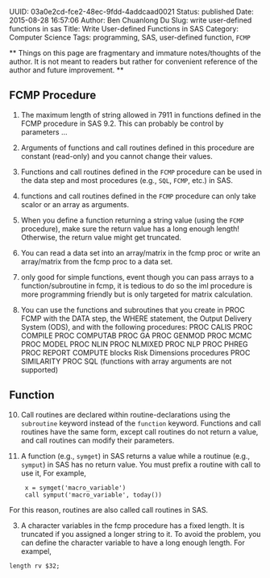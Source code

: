 UUID: 03a0e2cd-fce2-48ec-9fdd-4addcaad0021
Status: published
Date: 2015-08-28 16:57:06
Author: Ben Chuanlong Du
Slug: write user-defined functions in sas
Title: Write User-defined Functions in SAS
Category: Computer Science
Tags: programming, SAS, user-defined function, `FCMP`

**
Things on this page are
fragmentary and immature notes/thoughts of the author.
It is not meant to readers
but rather for convenient reference of the author and future improvement.
**

## FCMP Procedure

1. The maximum length of string allowed in 7911 
in functions defined in the FCMP procedure in SAS 9.2.
This can probably be control by parameters ...

1. Arguments of functions and call routines defined in this procedure 
are constant (read-only) and you cannot change their values.

2. Functions and call routines defined in the `FCMP` procedure
can be used in the data step and most procedures (e.g., `SQL`, `FCMP`, etc.) in SAS.

3. functions and call routines defined in the `FCMP` procedure 
can only take scalor or an array as arguments.


4. When you define a function returning a string value 
(using the `FCMP` procedure), 
make sure the return value has a long enough length!
Otherwise, 
the return value might get truncated.

5. You can read a data set into an array/matrix in the fcmp proc 
or write an array/matrix from the fcmp proc to a data set.

6. only good for simple functions,
event though you can pass arrays to a function/subroutine in fcmp, it is tedious to do so
the iml procedure is more programming friendly but is only targeted for matrix calculation.


7. You can use the functions and subroutines that you create in PROC FCMP with the DATA step, the WHERE statement, the Output Delivery System (ODS), and with the following procedures:
PROC CALIS
PROC COMPILE
PROC COMPUTAB
PROC GA
PROC GENMOD
PROC MCMC
PROC MODEL
PROC NLIN
PROC NLMIXED
PROC NLP
PROC PHREG
PROC REPORT COMPUTE blocks
Risk Dimensions procedures
PROC SIMILARITY
PROC SQL (functions with array arguments are not supported)
## Function

10. Call routines are declared within routine-declarations 
using the `subroutine` keyword instead of the `function` keyword. 
Functions and call routines have the same form, 
except call routines do not return a value, 
and call routines can modify their parameters.

2. A function (e.g., `symget`) in SAS returns a value while a routinue (e.g., `symput`) in SAS has no return value. 
You must prefix a routine with call to use it,
For example,

        x = symget('macro_variable')
        call symput('macro_variable', today())

For this reason, 
routines are also called call routines in SAS.

3. A character variables in the fcmp procedure has a fixed length. 
It is truncated if you assigned a longer string to it.
To avoid the problem, 
you can define the character variable to have a long enough length.
For exampel,
```SAS
length rv $32; 
```
